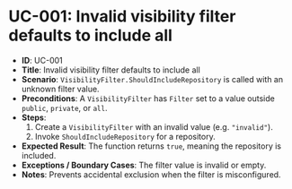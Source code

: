 # UC-001: Invalid visibility filter defaults to include all

- **ID**: UC-001
- **Title**: Invalid visibility filter defaults to include all
- **Scenario**: `VisibilityFilter.ShouldIncludeRepository` is called with an unknown filter value.
- **Preconditions**: A `VisibilityFilter` has `Filter` set to a value outside `public`, `private`, or `all`.
- **Steps**:
  1. Create a `VisibilityFilter` with an invalid value (e.g. `"invalid"`).
  1. Invoke `ShouldIncludeRepository` for a repository.
- **Expected Result**: The function returns `true`, meaning the repository is included.
- **Exceptions / Boundary Cases**: The filter value is invalid or empty.
- **Notes**: Prevents accidental exclusion when the filter is misconfigured.
